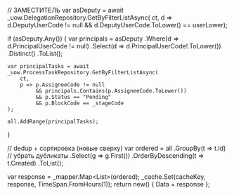 // ЗАМЕСТИТЕЛЬ
var asDeputy = await _uow.DelegationRepository.GetByFilterListAsync(
    ct, d => d.DeputyUserCode != null && d.DeputyUserCode.ToLower() == userLower);

if (asDeputy.Any())
{
    var principals = asDeputy
        .Where(d => d.PrincipalUserCode != null)
        .Select(d => d.PrincipalUserCode!.ToLower())
        .Distinct()
        .ToList();

    var principalTasks = await _uow.ProcessTaskRepository.GetByFilterListAsync(
        ct,
        p => p.AssigneeCode != null
             && principals.Contains(p.AssigneeCode.ToLower())
             && p.Status == "Pending"
             && p.BlockCode == _stageCode
    );

    all.AddRange(principalTasks);
}

// dedup + сортировка (новые сверху)
var ordered = all
    .GroupBy(t => t.Id)            // убрать дубликаты
    .Select(g => g.First())
    .OrderByDescending(t => t.Created)
    .ToList();

var response = _mapper.Map<List<GetUserTasksResponse>>(ordered);
_cache.Set(cacheKey, response, TimeSpan.FromHours(1));
return new() { Data = response };
